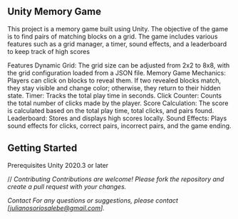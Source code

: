 Unity Memory Game
---------
This project is a memory game built using Unity. The objective of the game is to find pairs of matching blocks on a grid. The game includes various features such as a grid manager, a timer, sound effects, and a leaderboard to keep track of high scores


Features
Dynamic Grid: The grid size can be adjusted from 2x2 to 8x8, with the grid configuration loaded from a JSON file.
Memory Game Mechanics: Players can click on blocks to reveal them. If two revealed blocks match, they stay visible and change color; otherwise, they return to their hidden state.
Timer: Tracks the total play time in seconds.
Click Counter: Counts the total number of clicks made by the player.
Score Calculation: The score is calculated based on the total play time, total clicks, and pairs found.
Leaderboard: Stores and displays high scores locally.
Sound Effects: Plays sound effects for clicks, correct pairs, incorrect pairs, and the game ending.

Getting Started
---
Prerequisites
Unity 2020.3 or later

//
*Contributing*
*Contributions are welcome! Please fork the repository and create a pull request with your changes.*

*Contact*
*For any questions or suggestions, please contact [julianosoriosalebe@gmail.com].*
